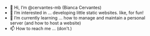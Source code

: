 - 👋 Hi, I’m @cervantes-mb (Bianca Cervantes)
- 👀 I’m interested in ... developing little static websites. like, for fun!
- 🌱 I’m currently learning ... how to manage and maintain a personal server (and how to host a website)
- 📫 How to reach me ... (don't.)

<!---
cervantes-mb/cervantes-mb is a ✨ special ✨ repository because its `README.md` (this file) appears on your GitHub profile.
You can click the Preview link to take a look at your changes.
--->
